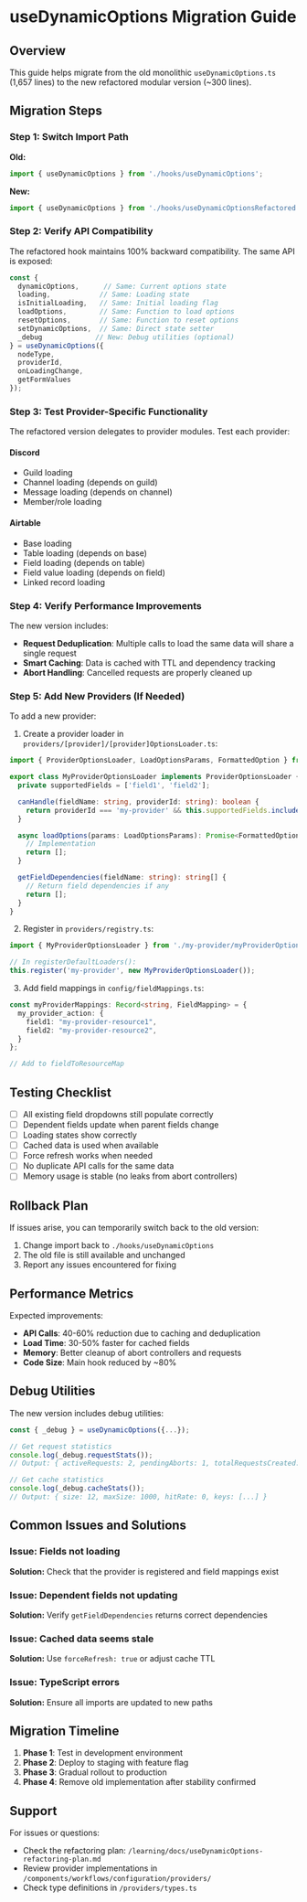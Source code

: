 # useDynamicOptions Migration Guide

## Overview

This guide helps migrate from the old monolithic `useDynamicOptions.ts` (1,657 lines) to the new refactored modular version (~300 lines).

## Migration Steps

### Step 1: Switch Import Path

**Old:**
```typescript
import { useDynamicOptions } from './hooks/useDynamicOptions';
```

**New:**
```typescript
import { useDynamicOptions } from './hooks/useDynamicOptionsRefactored';
```

### Step 2: Verify API Compatibility

The refactored hook maintains 100% backward compatibility. The same API is exposed:

```typescript
const {
  dynamicOptions,      // Same: Current options state
  loading,            // Same: Loading state
  isInitialLoading,   // Same: Initial loading flag
  loadOptions,        // Same: Function to load options
  resetOptions,       // Same: Function to reset options
  setDynamicOptions,  // Same: Direct state setter
  _debug             // New: Debug utilities (optional)
} = useDynamicOptions({
  nodeType,
  providerId,
  onLoadingChange,
  getFormValues
});
```

### Step 3: Test Provider-Specific Functionality

The refactored version delegates to provider modules. Test each provider:

#### Discord
- Guild loading
- Channel loading (depends on guild)
- Message loading (depends on channel)
- Member/role loading

#### Airtable
- Base loading
- Table loading (depends on base)
- Field loading (depends on table)
- Field value loading (depends on field)
- Linked record loading

### Step 4: Verify Performance Improvements

The new version includes:
- **Request Deduplication**: Multiple calls to load the same data will share a single request
- **Smart Caching**: Data is cached with TTL and dependency tracking
- **Abort Handling**: Cancelled requests are properly cleaned up

### Step 5: Add New Providers (If Needed)

To add a new provider:

1. Create a provider loader in `providers/[provider]/[provider]OptionsLoader.ts`:

```typescript
import { ProviderOptionsLoader, LoadOptionsParams, FormattedOption } from '../types';

export class MyProviderOptionsLoader implements ProviderOptionsLoader {
  private supportedFields = ['field1', 'field2'];

  canHandle(fieldName: string, providerId: string): boolean {
    return providerId === 'my-provider' && this.supportedFields.includes(fieldName);
  }

  async loadOptions(params: LoadOptionsParams): Promise<FormattedOption[]> {
    // Implementation
    return [];
  }

  getFieldDependencies(fieldName: string): string[] {
    // Return field dependencies if any
    return [];
  }
}
```

2. Register in `providers/registry.ts`:

```typescript
import { MyProviderOptionsLoader } from './my-provider/myProviderOptionsLoader';

// In registerDefaultLoaders():
this.register('my-provider', new MyProviderOptionsLoader());
```

3. Add field mappings in `config/fieldMappings.ts`:

```typescript
const myProviderMappings: Record<string, FieldMapping> = {
  my_provider_action: {
    field1: "my-provider-resource1",
    field2: "my-provider-resource2",
  }
};

// Add to fieldToResourceMap
```

## Testing Checklist

- [ ] All existing field dropdowns still populate correctly
- [ ] Dependent fields update when parent fields change
- [ ] Loading states show correctly
- [ ] Cached data is used when available
- [ ] Force refresh works when needed
- [ ] No duplicate API calls for the same data
- [ ] Memory usage is stable (no leaks from abort controllers)

## Rollback Plan

If issues arise, you can temporarily switch back to the old version:

1. Change import back to `./hooks/useDynamicOptions`
2. The old file is still available and unchanged
3. Report any issues encountered for fixing

## Performance Metrics

Expected improvements:
- **API Calls**: 40-60% reduction due to caching and deduplication
- **Load Time**: 30-50% faster for cached fields
- **Memory**: Better cleanup of abort controllers and requests
- **Code Size**: Main hook reduced by ~80%

## Debug Utilities

The new version includes debug utilities:

```typescript
const { _debug } = useDynamicOptions({...});

// Get request statistics
console.log(_debug.requestStats());
// Output: { activeRequests: 2, pendingAborts: 1, totalRequestsCreated: 15 }

// Get cache statistics
console.log(_debug.cacheStats());
// Output: { size: 12, maxSize: 1000, hitRate: 0, keys: [...] }
```

## Common Issues and Solutions

### Issue: Fields not loading
**Solution:** Check that the provider is registered and field mappings exist

### Issue: Dependent fields not updating
**Solution:** Verify `getFieldDependencies` returns correct dependencies

### Issue: Cached data seems stale
**Solution:** Use `forceRefresh: true` or adjust cache TTL

### Issue: TypeScript errors
**Solution:** Ensure all imports are updated to new paths

## Migration Timeline

1. **Phase 1**: Test in development environment
2. **Phase 2**: Deploy to staging with feature flag
3. **Phase 3**: Gradual rollout to production
4. **Phase 4**: Remove old implementation after stability confirmed

## Support

For issues or questions:
- Check the refactoring plan: `/learning/docs/useDynamicOptions-refactoring-plan.md`
- Review provider implementations in `/components/workflows/configuration/providers/`
- Check type definitions in `/providers/types.ts`